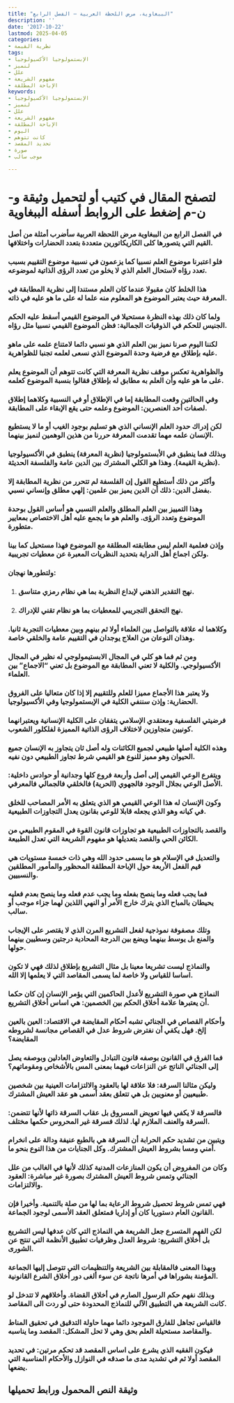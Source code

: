 ```yaml
---
title: "الببغاوية، مرض اللحظة العربية – الفصل الرابع"
description: ''
date: '2017-10-22'
lastmod: 2025-04-05
categories:
- نظرية القيمة
tags:
- الإبستمولوجيا الأكسيولوجيا
- لنميز
- علل
- مفهوم الشريعة
- الإباحة المطلقة
keywords:
- الإبستمولوجيا الأكسيولوجيا
- لنميز
- علل
- مفهوم الشريعة
- الإباحة المطلقة
- اليوم
- كانت تتوهم
- تحديد المقصد
- صورة
- موجب سالب

---
```

# **لتصفح المقال في كتيب أو لتحميل وثيقة و-ن-م إضغط على الروابط أسفله** **الببغاوية**

### في الفصل الرابع من الببغاوية مرض اللحظة العربية سأضرب أمثلة من أصل القيم التي يتصورها كلى الكاريكاتورين متعددة بتعدد الحضارات واختلافها.

### فلو اعتبرنا موضوع العلم نسبيا كما يزعمون في نسبية موضوع التقييم بسبب تعدد رؤاه لاستحال العلم الذي لا يخلو من تعدد الرؤى الذاتية لموضوعه.

### هذا الخلط كان مقبولا عندما كان العلم مستندا إلى نظرية المطابقة في المعرفة حيث يعتبر الموضوع هو المعلوم منه علما له على ما هو عليه في ذاته.

### ولما كان ذلك بهذه النظرة مستحيلا في الموضوع القيمي أسقط عليه الحكم الجنيس للحكم في الذوقيات الجمالية: فظن الموضوع القيمي نسبيا مثل رؤاه.

### لكننا اليوم صرنا نميز بين العلم الذي هو نسبي دائما لامتناع علمه على ماهو عليه بإطلاق مع فرضية وحدة الموضوع الذي نسعى لعلمه تجنبا للظواهرية.

### والظواهرية تعكس موقف نظرية المعرفة التي كانت تتوهم أن الموضوع يعلم على ما هو عليه وأن العلم به مطابق له بإطلاق فقالوا بنسبة الموضوع كعلمه.

### وفي الحالتين وقعت المطابقة إما في الإطلاق أو في النسبية وكلاهما إطلاق لصفات أحد العنصرين: الموضوع وعلمه حتى يقع الإبقاء على المطابقة.

### لكن إدراك حدود العلم الإنساني الذي هو تسليم بوجود الغيب أو ما لا يستطيع الإنسان علمه مهما تقدمت المعرفة حررنا من هذين الوهمين لنميز بينهما.

### وبذلك فما ينطبق في الأبستمولوجيا (نظرية المعرفة) ينطبق في الأكسيولوجيا (نظرية القيمة). وهذا هو الكلي المشترك بين الدين عامة والفلسفة الحديثة.

### وأكثر من ذلك أستطيع القول إن الفلسفة لم تتحرر من نظرية المطابقة إلا بفضل الدين: ذلك أن الدين يميز بين علمين: إلهي مطلق وإنساني نسبي.

### وهذا التمييز بين العلم المطلق والعلم النسبي هو أساس القول بوحدة الموضوع وتعدد الرؤى. والعلم هو ما يجمع عليه أهل الاختصاص بمعايير متطورة.

### وإذن فعلمية العلم ليس مطابقته المطلقة مع الموضوع فهذا مستحيل كما بينا ولكن اجماع أهل الدراية بتحديد النظريات المعبرة عن معطيات تجريبية.

### ولتطورها نهجان:

1. ### نهج التقدير الذهني لإبداع النظرية بما هي نظام رمزي متناسق.
2. ### نهج التحقق التجريبي للمعطيات بما هو نظام تقني للإدراك.

### وكلاهما له علاقة بالتواصل بين العلماء أولا ثم بينهم وبين معطيات التجربة ثانيا. وهذان النوعان من العلاج يوجدان في التقييم عامة والخلقي خاصة.

### ومن ثم فما هو كلي في المجال الابستيمولوجي له نظير في المجال الأكسيولوجي. والكلية لا تعني المطابقة مع الموضوع بل تعني “الاجماع” بين العلماء.

### ولا يعتبر هذا الأجماع مميزا للعلم وللتقييم إلا إذا كان متعاليا على الفروق الحضارية: وإذن سننفي الكلية في الإبستمولوجيا وفي الأكسيولوجيا.

### فرضيتي الفلسفية ومعتقدي الإسلامي يتفقان على الكلية الإنسانية ويعتبرانهما كونيين متجاوزين لاختلاف الرؤى الذاتية المميزة لفلكلور الشعوب.

### وهذه الكلية أصلها طبيعي لجميع الكائنات وله أصل ثان يتجاوز به الإنسان جميع الحيوان وهو مميز للنوع هو القيمي شرط تجاوز الطبيعي دون نفيه.

### ويتفرع الوعي القيمي إلى أصل وأربعة فروع كلها وجدانية أو حوادس داخلية: الأصل الوعي بجلال الوجود فالجهوي (الحرية) فالخلقي فالجمالي فالمعرفي.

### وكون الإنسان له هذا الوعي القيمي هو الذي يتعلق به الأمر المصاحب للخلق في كيانه وهو الذي يجعله قابلا للوعي بقانون يعدل التجاوزات الطبيعية.

### والقصد بالتجاوزات الطبيعية هو تجاوزات قانون القوة في المقوم الطبيعي من الكائن الحي والقصد بتعديلها هو مفهوم الشريعة التي تعدل الطبيعة.

### والتعديل في الإسلام هو ما يسمى حدود الله وهي ذات خمسة مستويات هي قيم الفعل الأربعة حول الإباحة المطلقة المحظور والمأمور المطلقين والنسبيين.

### فما يجب فعله وما ينصح بفعله وما يجب عدم فعله وما ينصح بعدم فعليه يحيطان بالمباح الذي يترك خارج الأمر أو النهي اللذين لهما جزاء موجب أو سالب.

### وتلك مصفوفة نموذجية لفعل التشريع المرن الذي لا يقتصر على الإيجاب والمنع بل يوسط بينهما ويضع بين الدرجة المحادية درجتين وسطيين بينهما حولها.

### والنماذج ليست تشريعا معينا بل مثال التشريع بإطلاق لذلك فهي لا تكون اساسا للقياس ولا خاصة لما يسمى المقاصد التي لا يعلمها إلا الله.

### النماذج هي صورة التشريع لأعدل الحاكمين التي يؤمر الإنسان إن كان حكما أن يعتبرها علامة أخلاق الحكم بين الخصمين: هي اساس أخلاق التشريع.

### وأحكام القصاص في الجنائي تشبه أحكام المقايضة في الاقتصاد: العين بالعين إلخ. فهل يكفي أن نفترض شروط عدل في القصاص مجانسة لشروطه المقايضة؟

### فما الفرق في القانون بوصفه قانون التبادل والتعاوض العادلين وبوصفه يصل إلى الجنائي الناتج عن النزاعات فيهما بمعنى المس بالأشخاص ومقوماتهم؟

### وليكن مثالنا السرقة: فلا علاقة لها بالعقود والالتزامات العينية بين شخصين طبيعيين أو معنويين بل هي تتعلق بعقد أسمى هو عقد العيش المشترك.

### فالسرقة لا يكفي فيها تعويض المسروق بل عقاب السرقة ذاتها لأنها تتضمن: السرقة والعنف الملازم لها. لذلك فسرقة غير المحروس حكمها مختلف.

### ويتبين من تشديد حكم الحرابة أن السرقة هي بالطبع عنيفة ودالة على انخرام أمني ومسا بشروط العيش المشترك. وكل الجنايات من هذا النوع بنحو ما.

### وكان من المفروض أن يكون المنازعات المدنية كذلك لأنها في الغالب من علل الجنائي وتمس شروط العيش المشترك بصورة غير مباشرة: العقود والالتزامات.

### فهي تمس شروط تحصيل شروط الرعاية بما لها من صلة بالتنمية. وأخيرا فإن القانون العام دستوريا كان أو إداريا فمتعلق العقد الأسمى لوجود الجماعة.

### لكن الفهم المتسرع جعل الشريعة هي النماذج التي كان عدفها ليس التشريع بل أخلاق التشريع: شروط العدل وظرفيات تطبيق الأنظمة التي تنتج عن الشورى.

### وبهذا المعنى فالمقابلة بين الشريعة والتنظيمات التي تتوصل إليها الجماعة المؤمنة بشوراها في أمرها ناتجة عن سوء ألغى دور أخلاق الشرع القانونية.

### وبذلك نفهم حكم الرسول الصارم في أخلاق القضاة. وأخلاقهم لا تتدخل لو كانت الشريعة هي التطبيق الآلي للنماذج المحدودة حتى لو ردت الى المقاصد.

### فالقياس تجاهل للفارق الموجود دائما مهما حاولة التدقيق في تحقيق المناط والمقاصد مستحيلة العلم بحق وهي لا تحل المشكل: المقصد وما يناسبه.

### فيكون الفقيه الذي يشرع على اساس المقصد قد تحكم مرتين: في تحديد المقصد أولا ثم في تشديد مدى ما صدقه في النوازل والأحكام المناسبة التي يضعها.

## وثيقة النص المحمول ورابط تحميلها

###
